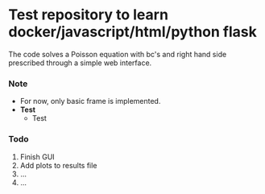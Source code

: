 # Test repository to learn docker/javascript/html/python flask
The code solves a Poisson equation with bc's and right hand side prescribed through a simple web interface. 

### Note 

* For now, only basic frame is implemented.
* **Test**
    * Test

### Todo 
1. Finish GUI
2. Add plots to results file
3. ...
4. ...
